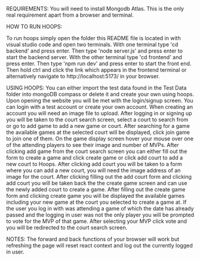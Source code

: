 REQUIREMENTS:
You will need to install Mongodb Atlas. This is the only real requirement apart from a browser and terminal.


HOW TO RUN HOOPS:

To run hoops simply open the folder this README file is located in with visual studio code and open two terminals.
With one terminal type 'cd backend' and press enter. Then type 'node server.js' and press enter to start the backend server.
With the other terminal type 'cd frontend' and press enter. Then type 'npm run dev' and press enter to start the front end. 
Then hold ctrl and click the link which appears in the frontend terminal or alternatively navigate to http://localhost:5173/ in your browser.

USING HOOPS:
You can either import the test data found in the Test Data folder into mongoDB compass or delete it and create your own using hoops.
Upon opening the website you will be met with the login/signup screen. You can login with a test account or create your own account. 
When creating an account you will need an image file to upload.
After logging in or signing up you will be taken to the court search screen, select a court to search from or go to add game to add a new game or court.
After searching for a game the available games at the selected court will be displayed, click join game to join one of them.
On the game display screen hover your mouse over one of the attending players to see their image and number of MVPs.
After clicking add game from the court search screen you can either fill out the form to create a game and click create game or click add court to add a new court to Hoops.
After clicking add court you will be taken to a form where you can add a new court, you will need the image address of an image for the court.
After clicking filling out the add court form and clicking add court you will be taken back the the create game screen and can use the newly added court to create a game.
After filling out the create game form and clicking create game you will be displayed the available games including your new game at the court you selected to create a game at.
If the user you log in with was attending a game of which the date has already passed and the logging in user was not the only player you will be prompted to vote for the MVP of that game.
After selecting your MVP click vote and you will be redirected to the court search screen.

NOTES:
The forward and back functions of your browser will work but refreshing the page will reset react context and log out the currently logged in user.
